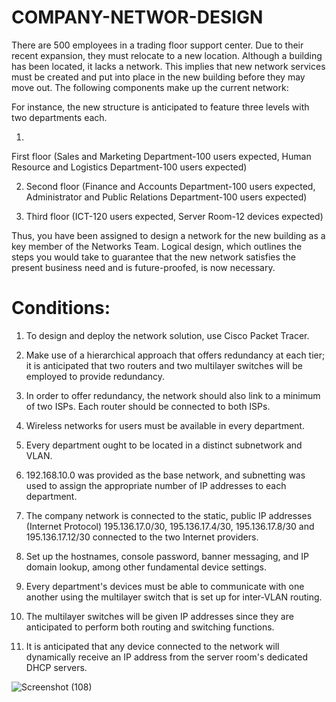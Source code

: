 # COMPANY-NETWOR-DESIGN

There are 500 employees in a trading floor support center. Due to their recent expansion, they must relocate to a new location. Although a building has been located, it lacks a network. This implies that new network services must be created and put into place in the new building before they may move out. The following components make up the current network:

For instance, the new structure is anticipated to feature three levels with two departments each.

1.

First floor (Sales and Marketing Department-100 users expected, Human Resource and Logistics Department-100 users expected)

2. Second floor (Finance and Accounts Department-100 users expected, Administrator and Public Relations Department-100 users expected)

3. Third floor (ICT-120 users expected, Server Room-12 devices expected)

Thus, you have been assigned to design a network for the new building as a key member of the Networks Team. Logical design, which outlines the steps you would take to guarantee that the new network satisfies the present business need and is future-proofed, is now necessary.

# Conditions:

1. To design and deploy the network solution, use Cisco Packet Tracer.

2. Make use of a hierarchical approach that offers redundancy at each tier; it is anticipated that two routers and two multilayer switches will be employed to provide redundancy.

3. In order to offer redundancy, the network should also link to a minimum of two ISPs. Each router should be connected to both ISPs.

4. Wireless networks for users must be available in every department.

5. Every department ought to be located in a distinct subnetwork and VLAN.

6. 192.168.10.0 was provided as the base network, and subnetting was used to assign the appropriate number of IP addresses to each department.

7. The company network is connected to the static, public IP addresses (Internet Protocol) 195.136.17.0/30, 195.136.17.4/30, 195.136.17.8/30 and 195.136.17.12/30 connected to the two Internet providers.

8. Set up the hostnames, console password, banner messaging, and IP domain lookup, among other fundamental device settings.

9. Every department's devices must be able to communicate with one another using the multilayer switch that is set up for inter-VLAN routing.

10. The multilayer switches will be given IP addresses since they are anticipated to perform both routing and switching functions.

11. It is anticipated that any device connected to the network will dynamically receive an IP address from the server room's dedicated DHCP servers.



![Screenshot (108)](https://github.com/user-attachments/assets/fcd45003-edc1-4ce8-b78c-248e889d801a)

